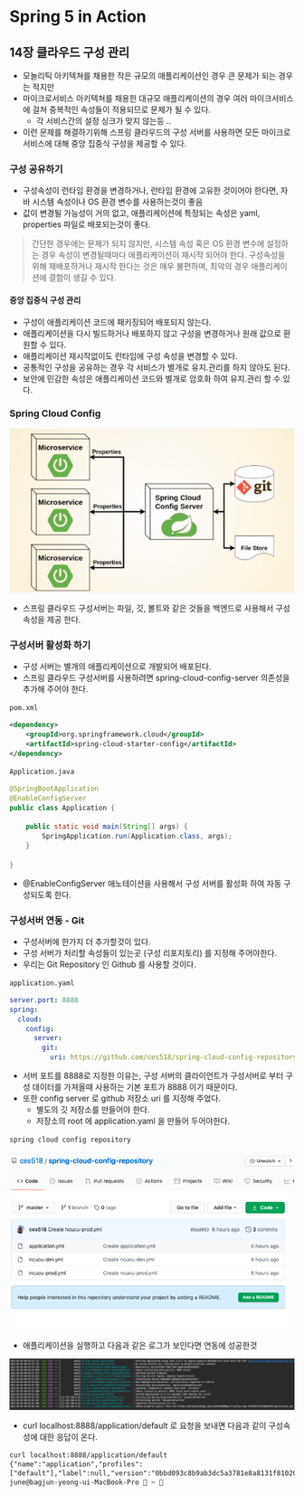 # Spring 5 in Action

## 14장 클라우드 구성 관리
- 모놀리틱 아키텍쳐를 채용한 작은 규모의 애플리케이션인 경우 큰 문제가 되는 경우는 적지만
- 마이크로서비스 아키텍쳐를 채용한 대규모 애플리케이션의 경우 여러 마이크서비스에 걸쳐 중복적인 속성들이 적용되므로 문제가 될 수 있다.
  - 각 서비스간의 설정 싱크가 맞지 않는등 ..
- 이런 문제를 해결하기위해 스프링 클라우드의 구성 서버를 사용하면 모든 마이크로서비스에 대해 중앙 집중식 구성을 제공할 수 있다.

### 구성 공유하기
- 구성속성이 런타임 환경을 변경하거나, 런타임 환경에 고유한 것이어야 한다면, 자바 시스템 속성이나 OS 환경 변수를 사용하는것이 좋음
- 값이 변경될 가능성이 거의 없고, 애플리케이션에 특정되는 속성은 yaml, properties 파일로 배포되는것이 좋다.

> 간단한 경우에는 문제가 되지 않지만, 시스템 속성 혹은 OS 환경 변수에 설정하는 경우 속성이 변경될때마다 애플리케이션이 재시작 되어야 한다.
> 구성속성을 위해 재배포하거나 재시작 한다는 것은 매우 불편하며, 최악의 경우 애플리케이션에 결함이 생길 수 있다.

#### 중앙 집중식 구성 관리
- 구성이 애플리케이션 코드에 패키징되어 배포되지 않는다.
- 애플리케이션을 다시 빌드하거나 배포하지 않고 구성을 변경하거나 원래 값으로 환원할 수 있다.
- 애플리케이션 재시작없이도 런타임에 구성 속성을 변경할 수 있다.
- 공통적인 구성을 공유하는 경우 각 서비스가 별개로 유지.관리를 하지 않아도 된다.
- 보안에 민감한 속성은 애플리케이션 코드와 별개로 암호화 하여 유지.관리 할 수 있다.

### Spring Cloud Config

![springcloudconfgserver](./images/springcloudconfgserver.png)

- 스프링 클라우드 구성서버는 파일, 깃, 볼트와 같은 것들을 백엔드로 사용해서 구성 속성을 제공 한다.

### 구성서버 활성화 하기
- 구성 서버는 별개의 애플리케이션으로 개발되어 배포된다.
- 스프링 클라우드 구성서버를 사용하려면 spring-cloud-config-server 의존성을 추가해 주어야 한다.

`pom.xml`
```xml
<dependency>
    <groupId>org.springframework.cloud</groupId>
    <artifactId>spring-cloud-starter-config</artifactId>
</dependency>
```

`Application.java`
```java
@SpringBootApplication
@EnableConfigServer
public class Application {

	public static void main(String[] args) {
		SpringApplication.run(Application.class, args);
	}

}
```
- @EnableConfigServer 애노테이션을 사용해서 구성 서버를 활성화 하여 자동 구성되도록 한다.

### 구성서버 연동 - Git
- 구성서버에 한가지 더 추가할것이 있다.
- 구성 서버가 처리할 속성들이 있는곳 (구성 리포지토리) 를 지정해 주어야한다.
- 우리는 Git Repository 인 Github 를 사용할 것이다.

`application.yaml`
```yaml
server.port: 8888
spring:
  cloud:
    config:
      server:
        git:
          uri: https://github.com/ces518/spring-cloud-config-repository
```
- 서버 포트를 8888로 지정한 이유는, 구성 서버의 클라이언트가 구성서버로 부터 구성 데이터를 가져올때 사용하는 기본 포트가 8888 이기 때문이다.
- 또한 config server 로 github 저장소 uri 를 지정해 주었다.
  - 별도의 깃 저장소를 만들어야 한다.
  - 저장소의 root 에 application.yaml 을 만들어 두어야한다.

`spring cloud config repository`

![spring cloud config repository](./images/spring-cloud-config-repository.png)

- 애플리케이션을 실행하고 다음과 같은 로그가 보인다면 연동에 성공한것

![spring-cloud-config-repository-connect](./images/spring-cloud-config-repository-connect.png)

- curl localhost:8888/application/default 로 요청을 보내면 다음과 같이 구성속성에 대한 응답이 온다.

```shell
curl localhost:8888/application/default
{"name":"application","profiles":["default"],"label":null,"version":"0bbd093c8b9ab3dc5a3781e8a8131f810201a67b","state":null,"propertySour june@bagjun-yeong-ui-MacBook-Pro  ~ 
```